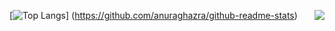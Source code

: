 
[![Top Langs](https://github-readme-stats.vercel.app/api/top-langs/?username=LoSenTrad)] 
(https://github.com/anuraghazra/github-readme-stats)
<img align="right" src="https://github-readme-stats.vercel.app/api?username=LoSenTrad&show_icons=true&icon_color=CE1D2D&text_color=718096&bg_color=ffffff&hide_title=true" /> 

